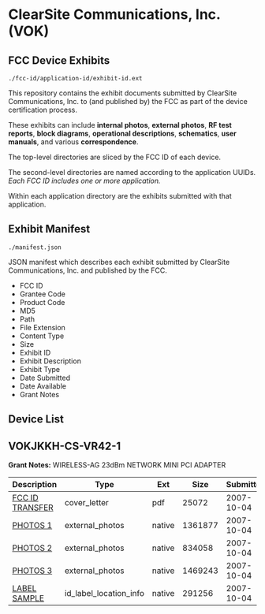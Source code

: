 # ClearSite Communications, Inc. (VOK)
## FCC Device Exhibits

```
./fcc-id/application-id/exhibit-id.ext
```

This repository contains the exhibit documents submitted by ClearSite Communications, Inc. to (and published by) the FCC as part of the device certification process.

These exhibits can include **internal photos**, **external photos**, **RF test reports**, **block diagrams**, **operational descriptions**, **schematics**, **user manuals**, and various **correspondence**.

The top-level directories are sliced by the FCC ID of each device.

The second-level directories are named according to the application UUIDs. *Each FCC ID includes one or more application.*

Within each application directory are the exhibits submitted with that application. 

## Exhibit Manifest

```
./manifest.json
```

JSON manifest which describes each exhibit submitted by ClearSite Communications, Inc. and published by the FCC.

- FCC ID
- Grantee Code
- Product Code
- MD5
- Path
- File Extension
- Content Type
- Size
- Exhibit ID
- Exhibit Description
- Exhibit Type
- Date Submitted
- Date Available
- Grant Notes

## Device List
## VOKJKKH-CS-VR42-1
**Grant Notes:** WIRELESS-AG 23dBm NETWORK MINI PCI ADAPTER

| Description | Type | Ext | Size | Submitted | Available |
| ----------- | ---- | --- | ---- | --------- | --------- |
| [FCC ID TRANSFER](VOKJKKH-CS-VR42-1/609e854c676e81a82fb3c29ba0ce8afd/851403.pdf) | cover_letter | pdf | 25072 | 2007-10-04 | 2007-10-04 |
| [PHOTOS 1](VOKJKKH-CS-VR42-1/609e854c676e81a82fb3c29ba0ce8afd/851405.native) | external_photos | native | 1361877 | 2007-10-04 | 2007-10-04 |
| [PHOTOS 2](VOKJKKH-CS-VR42-1/609e854c676e81a82fb3c29ba0ce8afd/851406.native) | external_photos | native | 834058 | 2007-10-04 | 2007-10-04 |
| [PHOTOS 3](VOKJKKH-CS-VR42-1/609e854c676e81a82fb3c29ba0ce8afd/851407.native) | external_photos | native | 1469243 | 2007-10-04 | 2007-10-04 |
| [LABEL SAMPLE](VOKJKKH-CS-VR42-1/609e854c676e81a82fb3c29ba0ce8afd/851404.native) | id_label_location_info | native | 291256 | 2007-10-04 | 2007-10-04 |
